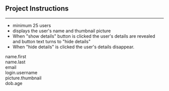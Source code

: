 <br>

## Project Instructions
<hr>

- minimum 25 users
- displays the user's name and thumbnail picture
- When "show details" button is clicked the user's details are revealed and button text turns to "hide details"
- When "hide details" is clicked the user's details disappear.

name.first <br> name.last <br> email <br> login.username <br> picture.thumbnail <br> dob.age


